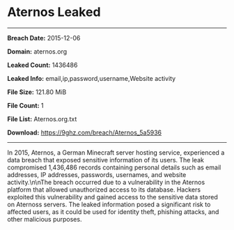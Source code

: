 # Aternos Leaked

------------
**Breach Date:** 2015-12-06

**Domain:** aternos.org

**Leaked Count:** 1436486

**Leaked Info:** email,ip,password,username,Website activity

**File Size:** 121.80 MiB

**File Count:** 1

**File List:** Aternos.org.txt

**Download:** https://9ghz.com/breach/Aternos_5a5936

------------
In 2015, Aternos, a German Minecraft server hosting service, experienced a data breach that exposed sensitive information of its users. The leak compromised 1,436,486 records containing personal details such as email addresses, IP addresses, passwords, usernames, and website activity.\n\nThe breach occurred due to a vulnerability in the Aternos platform that allowed unauthorized access to its database. Hackers exploited this vulnerability and gained access to the sensitive data stored on Aternoss servers. The leaked information posed a significant risk to affected users, as it could be used for identity theft, phishing attacks, and other malicious purposes.
